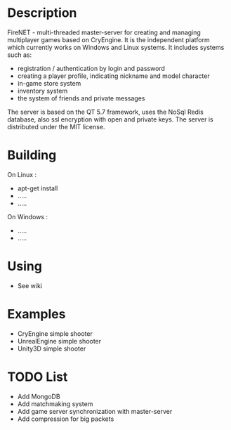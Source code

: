# Description
FireNET - multi-threaded master-server for creating and managing multiplayer games based on CryEngine. 
It is the independent platform which currently works on Windows and Linux systems. 
It includes systems such as: 
* registration / authentication by login and password
* creating a player profile, indicating nickname and model character
* in-game store system
* inventory system
* the system of friends and private messages

The server is based on the QT 5.7 framework, uses the NoSql Redis database, also ssl encryption with open and private keys.
The server is distributed under the MIT license.

# Building
On Linux :
* apt-get install 
* .....
* .....

On Windows :
* .....
* .....

# Using
* See wiki

# Examples
* CryEngine simple shooter
* UnrealEngine simple shooter
* Unity3D simple shooter 

# TODO List
* Add MongoDB
* Add matchmaking system
* Add game server synchronization with master-server
* Add compression for big packets 
